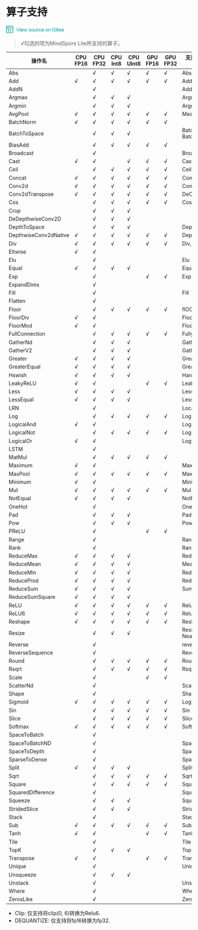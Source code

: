 ﻿# 算子支持

<a href="https://gitee.com/mindspore/docs/blob/master/lite/docs/source_zh_cn/operator_list.md" target="_blank"><img src="./_static/logo_source.png"></a>

> √勾选的项为MindSpore Lite所支持的算子。

| 操作名                   | CPU<br/>FP16 | CPU<br/>FP32 | CPU<br/>Int8 | CPU<br/>UInt8 | GPU<br/>FP16 | GPU<br/>FP32 | 支持的Tensorflow<br/>Lite op | 支持的Caffe<br/>Lite op | 支持的Onnx<br/>Lite op |
|-----------------------|----------|----------|----------|-----------|----------|-------------------|----------|----------|---------|
| Abs                   |          | √        | √        | √         | √        | √        | Abs        |               | Abs                |
| Add                   | √        | √        | √        | √         | √        | √        | Add        |               | Add                |
| AddN                  |          | √        |          |           |          |          | AddN       |               |                    |
| Argmax                |          | √        | √        | √         |          |          | Argmax     | ArgMax        | ArgMax             |
| Argmin                |          | √        | √        | √         |          |          | Argmin     |               |                    |
| AvgPool               | √        | √        | √        | √         | √        | √        | MeanPooling| Pooling       | AveragePool        |
| BatchNorm             | √        | √        | √        | √         | √        | √        |            | BatchNorm     | BatchNormalization |
| BatchToSpace          |          | √        | √        | √         |          |          | BatchToSpace, BatchToSpaceND |  |               |
| BiasAdd               |          | √        | √        | √         | √        | √         |           |                | BiasAdd            |
| Broadcast             |          | √        |          |           |          |          | BroadcastTo |               | Expand             |
| Cast                  | √        | √        |          | √         | √        | √        | Cast, DEQUANTIZE*  |        | Cast               |
| Ceil                  |          | √        | √        | √         | √        | √        | Ceil        |               | Ceil               |
| Concat                | √        | √        | √        | √         | √        | √        | Concat      | Concat        | Concat             |
| Conv2d                | √        | √        | √        | √         | √        | √        | Conv2D      | Convolution   | Conv               |
| Conv2dTranspose       | √        | √        | √        | √         | √        | √        | DeConv2D    | Deconvolution | ConvTranspose      |
| Cos                   |          | √        | √        | √         | √        | √        | Cos         |               | Cos                |
| Crop                  |          | √        | √        | √         |          |          |             |  Crop         |                    |
| DeDepthwiseConv2D     |          | √        | √        | √         |          |          |             |  Deconvolution| ConvTranspose      |
| DepthToSpace          |          | √        | √        | √         |          |          | DepthToSpace|               | DepthToSpace       |
| DepthwiseConv2dNative | √        | √        | √        | √         | √        | √        | DepthwiseConv2D | Convolution   | Convolution    |
| Div                   | √        | √        | √        | √         | √        | √        | Div, RealDiv         |               | Div                |
| Eltwise               | √        | √        |          |           |          |          |             |  Eltwise      |                    |
| Elu                   |          | √        |          |           |          |          |  Elu        |               | Elu                |
| Equal                 | √        | √        | √        | √         |          |          | Equal       |               | Equal              |
| Exp                   |          | √        |          |           | √        | √        | Exp         |               | Exp                |
| ExpandDims            |          | √        |          |           |          |          |             |               |                    |
| Fill                  |          | √        |          |           |          |          | Fill        |               |                    |
| Flatten               |          | √        |          |           |          |          |             | Flatten       |                    |
| Floor                 |          | √        | √        | √         | √        | √        | flOOR       |               | Floor              |
| FloorDiv              | √        | √        |          |           |          |          | FloorDiv    |               |                    |
| FloorMod              | √        | √        |          |           |          |          | FloorMod    |               |                    |
| FullConnection        |          | √        | √        | √         | √        | √        | FullyConnected  | InnerProduct  |                |
| GatherNd              |          | √        | √        | √         |          |          | GatherND    |               |                    |
| GatherV2              |          | √        | √        | √         |          |          | Gather      |               | Gather             |
| Greater               | √        | √        | √        | √         |          |          | Greater     |               | Greater            |
| GreaterEqual          | √        | √        | √        | √         |          |          | GreaterEqual|               |                    |
| Hswish                | √        | √        | √        | √         |          |          | HardSwish   |               |                    |
| LeakyReLU             | √        | √        |          |           | √        | √        | LeakyRelu   |               | LeakyRelu          |
| Less                  | √        | √        | √        | √         |          |          | Less        |               | Less               |
| LessEqual             | √        | √        | √        | √         |          |          | LessEqual   |               |                    |
| LRN     |          | √        |          |           |          |          | LocalResponseNorm  |        | Lrn                |
| Log                   |          | √        | √        | √         | √        | √        | Log         |               | Log                |
| LogicalAnd            | √        | √        |          |           |          |          | LogicalAnd  |               |                    |
| LogicalNot            |          | √        | √        | √         | √        | √        | LogicalNot  |               |                    |
| LogicalOr             | √        | √        |          |           |          |          | LogicalOr   |               |                    |
| LSTM                  |          | √        |          |           |          |          |             |               |                    |
| MatMul                |          | √        | √        | √         | √        | √        |             |               | MatMul             |
| Maximum               | √        | √        |          |           |          |          | Maximum     |               | Max                |
| MaxPool               | √        | √        | √        | √         | √        | √        | MaxPooling  | Pooling       | MaxPool            |
| Minimum               | √        | √        |          |           |          |          | Minimum     |               | Min                |
| Mul                   | √        | √        | √        | √         | √        | √        | Mul         |               | Mul                |
| NotEqual              | √        | √        | √        | √         |          |          | NotEqual    |               |                    |
| OneHot                |          | √        |          |           |          |          | OneHot      |               |                    |
| Pad                   |          | √        | √        | √         |          |          | Pad         |               | Pad                |
| Pow                   |          | √        | √        | √         |          |         | Pow          | Power         | Power              |
| PReLU                 |          | √        |          |           | √        | √        |        | PReLU         |              |
| Range                 |          | √        |          |           |          |          | Range       |               |                    |
| Rank                  |          | √        |          |           |          |          | Rank        |               |                    |
| ReduceMax             | √        | √        | √        | √         |          |          | ReduceMax   |               | ReduceMax          |
| ReduceMean            | √        | √        | √        | √         |          |          | Mean        |               | ReduceMean         |
| ReduceMin             | √        | √        | √        | √         |          |          | ReduceMin   |               | ReduceMin          |
| ReduceProd            | √        | √        | √        | √         |          |          | ReduceProd  |               |                    |
| ReduceSum             | √        | √        | √        | √         |          |          | Sum         |               | ReduceSum          |
| ReduceSumSquare       | √        | √        | √        | √         |          |          |             |               |                    |
| ReLU                  | √        | √        | √        | √         | √        | √        | Relu        | ReLU          | Relu               |
| ReLU6                 | √        | √        | √        | √         | √        | √        | Relu6       | ReLU6         | Clip*              |
| Reshape               | √        | √        | √        | √         | √        | √        | Reshape     | Reshape       | Reshape,Flatten    |
| Resize                |          | √        | √        | √         |          |          | ResizeBilinear, NearestNeighbor | Interp        |                    |
| Reverse               |          | √        |          |           |          |          | reverse     |               |                    |
| ReverseSequence       |          | √        |          |           |          |          | ReverseSequence  |          |                    |
| Round                 |          | √        | √        | √         | √        | √        | Round       |               |                    |
| Rsqrt                 |          | √        | √        | √         | √        | √        | Rsqrt       |               |                    |
| Scale                 |          | √        |          |           | √        | √        |             |  Scale        |                    |
| ScatterNd             |          | √        |          |           |          |          | ScatterNd   |               |                    |
| Shape                 |          | √        |          |          |          |          | Shape       |               | Shape              |
| Sigmoid               | √        | √        | √        | √         | √        | √        | Logistic    | Sigmoid       | Sigmoid            |
| Sin                   |          | √        | √        | √         | √        | √        | Sin         |               | Sin                |
| Slice                 |          | √        | √        | √         | √        | √        | Slice       |               | Slice              |
| Softmax               | √        | √        | √        | √         | √        | √        | Softmax     | Softmax       | Softmax            |
| SpaceToBatch          |          | √        |          |           |          |          |             |               |                    |
| SpaceToBatchND        |          | √        |          |           |          |          | SpaceToBatchND |            |                    |
| SpaceToDepth          |          | √        |          |           |          |          | SpaceToDepth   |            | SpaceToDepth       |
| SparseToDense         |          | √        |          |           |          |          |  SpareToDense  |            |                    |
| Split                 | √        | √        | √        | √         |          |          | Split, SplitV  |            |                    |
| Sqrt                  |          | √        | √        | √         | √        | √        | Sqrt        |               | Sqrt               |
| Square                |          | √        | √        | √         | √        | √        | Square      |               |                    |
| SquaredDifference     |          | √        |          |           |          |          |  SquaredDifference |         |                    |
| Squeeze               |          | √        | √        | √         |          |          | Squeeze     |               | Squeeze            |
| StridedSlice          |          | √        | √        | √         |          |          | StridedSlice|               |                    |
| Stack                 |          | √        |          |           |          |          | Stack       |               |                    |
| Sub                   | √        | √        | √        | √         | √        | √        | Sub         |               |  Sub               |
| Tanh                  | √        | √        |          |           | √        | √        | Tanh        | TanH          |                    |
| Tile                  |          | √        |          |           |          |          | Tile        |               | Tile               |
| TopK                  |          | √        | √        | √         |          |          | TopKV2      |               |                    |
| Transpose             | √        | √        |          |           | √        | √        | Transpose   | Permute       | Transpose          |
| Unique                |          | √        |          |           |          |          | Unique      |               |                    |
| Unsqueeze             |          | √        | √        | √         |          |          |             |               | Unsqueeze          |
| Unstack               |          | √        |          |           |          |          | Unstack     |               |                    |
| Where                 |          | √        |          |           |          |          |  Where      |               |                    |
| ZerosLike             |          | √        |          |           |          |          | ZerosLike   |               |               |             

* Clip: 仅支持将clip(0, 6)转换为Relu6.
* DEQUANTIZE: 仅支持将fp16转换为fp32.
